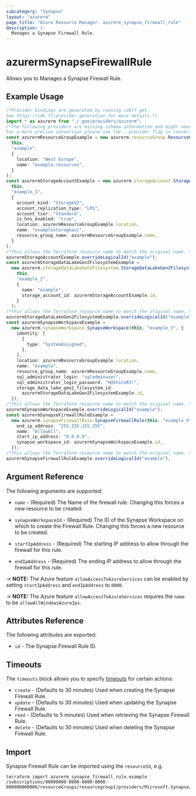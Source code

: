 ```yaml
---
subcategory: "Synapse"
layout: "azurerm"
page_title: "Azure Resource Manager: azurerm_synapse_firewall_rule"
description: |-
  Manages a Synapse Firewall Rule.
---
```


# azurermSynapseFirewallRule

Allows you to Manages a Synapse Firewall Rule.

## Example Usage

```typescript
/*Provider bindings are generated by running cdktf get.
See https://cdk.tf/provider-generation for more details.*/
import * as azurerm from "./.gen/providers/azurerm";
/*The following providers are missing schema information and might need manual adjustments to synthesize correctly: azurerm.
For a more precise conversion please use the --provider flag in convert.*/
const azurermResourceGroupExample = new azurerm.resourceGroup.ResourceGroup(
  this,
  "example",
  {
    location: "West Europe",
    name: "example-resources",
  }
);
const azurermStorageAccountExample = new azurerm.storageAccount.StorageAccount(
  this,
  "example_1",
  {
    account_kind: "StorageV2",
    account_replication_type: "LRS",
    account_tier: "Standard",
    is_hns_enabled: "true",
    location: azurermResourceGroupExample.location,
    name: "examplestorageacc",
    resource_group_name: azurermResourceGroupExample.name,
  }
);
/*This allows the Terraform resource name to match the original name. You can remove the call if you don't need them to match.*/
azurermStorageAccountExample.overrideLogicalId("example");
const azurermStorageDataLakeGen2FilesystemExample =
  new azurerm.storageDataLakeGen2Filesystem.StorageDataLakeGen2Filesystem(
    this,
    "example_2",
    {
      name: "example",
      storage_account_id: azurermStorageAccountExample.id,
    }
  );
/*This allows the Terraform resource name to match the original name. You can remove the call if you don't need them to match.*/
azurermStorageDataLakeGen2FilesystemExample.overrideLogicalId("example");
const azurermSynapseWorkspaceExample =
  new azurerm.synapseWorkspace.SynapseWorkspace(this, "example_3", {
    identity: [
      {
        type: "SystemAssigned",
      },
    ],
    location: azurermResourceGroupExample.location,
    name: "example",
    resource_group_name: azurermResourceGroupExample.name,
    sql_administrator_login: "sqladminuser",
    sql_administrator_login_password: "H@Sh1CoR3!",
    storage_data_lake_gen2_filesystem_id:
      azurermStorageDataLakeGen2FilesystemExample.id,
  });
/*This allows the Terraform resource name to match the original name. You can remove the call if you don't need them to match.*/
azurermSynapseWorkspaceExample.overrideLogicalId("example");
const azurermSynapseFirewallRuleExample =
  new azurerm.synapseFirewallRule.SynapseFirewallRule(this, "example_4", {
    end_ip_address: "255.255.255.255",
    name: "AllowAll",
    start_ip_address: "0.0.0.0",
    synapse_workspace_id: azurermSynapseWorkspaceExample.id,
  });
/*This allows the Terraform resource name to match the original name. You can remove the call if you don't need them to match.*/
azurermSynapseFirewallRuleExample.overrideLogicalId("example");

```

## Argument Reference

The following arguments are supported:

*   `name` - (Required) The Name of the firewall rule. Changing this forces a new resource to be created.

*   `synapseWorkspaceId` - (Required) The ID of the Synapse Workspace on which to create the Firewall Rule. Changing this forces a new resource to be created.

*   `startIpAddress` - (Required) The starting IP address to allow through the firewall for this rule.

*   `endIpAddress` - (Required) The ending IP address to allow through the firewall for this rule.

\-> **NOTE:** The Azure feature `allowAccessToAzureServices` can be enabled by setting `startIpAddress` and `endIpAddress` to `0000`.

\-> **NOTE:** The Azure feature `allowAccessToAzureServices` requires the `name` to be `allowAllWindowsAzureIps`.

## Attributes Reference

The following attributes are exported:

* `id` - The Synapse Firewall Rule ID.

## Timeouts

The `timeouts` block allows you to specify [timeouts](https://www.terraform.io/language/resources/syntax#operation-timeouts) for certain actions:

* `create` - (Defaults to 30 minutes) Used when creating the Synapse Firewall Rule.
* `update` - (Defaults to 30 minutes) Used when updating the Synapse Firewall Rule.
* `read` - (Defaults to 5 minutes) Used when retrieving the Synapse Firewall Rule.
* `delete` - (Defaults to 30 minutes) Used when deleting the Synapse Firewall Rule.

## Import

Synapse Firewall Rule can be imported using the `resourceId`, e.g.

```console
terraform import azurerm_synapse_firewall_rule.example /subscriptions/00000000-0000-0000-0000-000000000000/resourceGroups/resourcegroup1/providers/Microsoft.Synapse/workspaces/workspace1/firewallRules/rule1
```
